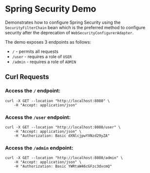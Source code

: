 # Spring Security Demo

Demonstrates how to configure Spring Security using the `SecurityFilterChain` bean which is the preferred method to configure security after the deprecation of `WebSecurityConfigurerAdapter`.

The demo exposes 3 endpoints as follows:

- `/` - permits all requests
- `/user` - requires a role of `USER`
- `/admin` - requires a role of `ADMIN`

## Curl Requests

### Access the `/` endpoint:

```shell
curl -X GET --location "http://localhost:8080" \
    -H "Accept: application/json"
```

### Access the `/user` endpoint:

```shell
curl -X GET --location "http://localhost:8080/user" \
    -H "Accept: application/json" \
    -H "Authorization: Basic dXNlcjpwYXNzd29yZA"
```

### Access the `/admin` endpoint:

```shell
curl -X GET --location "http://localhost:8080/admin" \
    -H "Accept: application/json" \
    -H "Authorization: Basic YWRtaW46cGFzc3dvcmQ"
```
